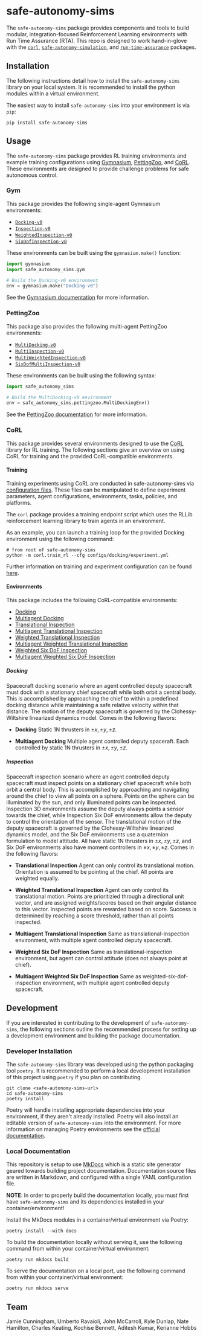 # safe-autonomy-sims

The `safe-autonomy-sims` package provides components and tools to build modular, integration-focused Reinforcement Learning environments with Run Time Assurance (RTA). This repo is designed to work hand-in-glove with the [`corl`](https://github.com/act3-ace/CoRL), [`safe-autonomy-simulation`](https://github.com/act3-ace/safe-autonomy-simulation), and [`run-time-assurance`](https://github.com/act3-ace/run-time-assurance) packages.

## Installation

The following instructions detail how to install the `safe-autonomy-sims` library on your local system. It is recommended to install the python modules within a virtual environment.

The easiest way to install `safe-autonomy-sims` into your environment is via `pip`:

```shell
pip install safe-autonomy-sims
```

## Usage

The `safe-autonomy-sims` package provides RL training environments and example training configurations using [Gymnasium](https://gymnasium.farama.org/), [PettingZoo](https://pettingzoo.farama.org/), and [CoRL](https://github.com/act3-ace/CoRL). These environments are designed to provide challenge problems for safe autonomous control.

### Gym

This package provides the following single-agent Gymnasium environments:

* [`Docking-v0`](safe_autonomy_sims/gym/docking/docking_v0.py)
* [`Inspection-v0`](safe_autonomy_sims/gym/inspection/inspection_v0.py)
* [`WeightedInspection-v0`](safe_autonomy_sims/gym/inspection/weighted_inspection_v0.py)
* [`SixDofInspection-v0`](safe_autonomy_sims/gym/inspection/sixdof_inspection_v0.py)

These environments can be built using the `gymnasium.make()` function:

```python
import gymnasium
import safe_autonomy_sims.gym

# Build the Docking-v0 environment
env = gymnasium.make("Docking-v0")
```

See the [Gymnasium documentation](https://gymnasium.farama.org/) for more information.

### PettingZoo

This package also provides the following multi-agent PettingZoo environments:

* [`MultiDocking-v0`](safe_autonomy_sims/pettingzoo/docking/multidocking_v0.py)
* [`MultiInspection-v0`](safe_autonomy_sims/pettingzoo/inspection/multi_inspection_v0.py)
* [`MultiWeightedInspection-v0`](safe_autonomy_sims/pettingzoo/inspection/weighted_multi_inspection_v0.py)
* [`SixDofMultiInspection-v0`](safe_autonomy_sims/pettingzoo/inspection/sixdof_multi_inspection_v0.py)

These environments can be built using the following syntax:

```python
import safe_autonomy_sims

# Build the MultiDocking-v0 environment
env = safe_autonomy_sims.pettingzoo.MultiDockingEnv()
```

See the [PettingZoo documentation](https://pettingzoo.farama.org/) for more information.

### CoRL

This package provides several environments designed to use the [CoRL](https://github.com/act3-ace/CoRL) library for RL training. The following sections give an overview on using CoRL for training and the provided CoRL-compatible environments.

#### Training

Training experiments using CoRL are conducted in safe-autonomy-sims via [configuration files](configs). These files can be manipulated to define experiment parameters, agent configurations, environments, tasks, policies, and platforms.

The `corl` package provides a training endpoint script which uses the RLLib reinforcement learning library to train agents in an environment.

As an example, you can launch a training loop for the provided Docking  environment using the following command:

```shell
# from root of safe-autonomy-sims
python -m corl.train_rl --cfg configs/docking/experiment.yml
```

Further information on training and experiment configuration can be found [here](docs/configuration.md).

#### Environments

This package includes the following CoRL-compatible environments:

* [Docking](docs/tasks/CWH/docking.md)
* [Multiagent Docking](docs/tasks/CWH/multiagent_docking.md)
* [Translational Inspection](docs/tasks/CWH/translational_inspection.md)
* [Multiagent Translational Inspection](docs/tasks/CWH/multiagent_translational_inspection.md)
* [Weighted Translational Inspection](docs/tasks/CWH/weighted_translational_inspection.md)
* [Multiagent Weighted Translational Inspection](docs/tasks/CWH/multiagent_weighted_translational_inspection.md)
* [Weighted Six DoF Inspection](docs/tasks/CWH/six_dof_inspection.md)
* [Multiagent Weighted Six DoF Inspection](docs/tasks/CWH/multiagent_six_dof_inspection.md)

##### Docking

Spacecraft docking scenario where an agent controlled deputy spacecraft must dock with a stationary chief spacecraft while both orbit a central body. This is accomplished by approaching the chief to within a predefined docking distance while maintaining a safe relative velocity within that distance. The motion of the deputy spacecraft is governed by the Clohessy-Wiltshire linearized dynamics model. Comes in the following flavors:

* **Docking**
Static 1N thrusters in $\pm x, \pm y, \pm z$.

* **Multiagent Docking**
Multiple agent controlled deputy spaceraft. Each controlled by static 1N thrusters in $\pm x, \pm y, \pm z$.

##### Inspection

Spacecraft inspection scenario where an agent controlled deputy spacecraft must inspect points on a stationary chief spacecraft while both orbit a central body. This is accomplished by approaching and navigating around the chief to view all points on a sphere. Points on the sphere can be illuminated by the sun, and only illuminated points can be inspected. Inspection 3D environments assume the deputy always points a sensor towards the chief, while Inspection Six DoF environments allow the deputy to control the orientation of the sensor. The translational motion of the deputy spacecraft is governed by the Clohessy-Wiltshire linearized dynamics model, and the Six DoF environments use a quaternion formulation to model attitude. All have static 1N thrusters in $\pm x, \pm y, \pm z$, and Six DoF environments also have moment controllers in $\pm x, \pm y, \pm z$. Comes in the following flavors:

* **Translational Inspection**
Agent can only control its translational motion. Orientation is assumed to be pointing at the chief. All points are weighted equally.

* **Weighted Translational Inspection**
Agent can only control its translational motion. Points are prioritizied through a directional unit vector, and are assigned weights/scores based on their angular distance to this vector. Inspected points are rewarded based on score. Success is determined by reaching a score threshold, rather than all points inspected.

* **Multiagent Translational Inspection**
Same as translational-inspection environment, with multiple agent controlled deputy spacecraft.

* **Weighted Six DoF Inspection**
Same as translational-inspection environment, but agent can control attitude (does not always point at chief).

* **Multiagent Weighted Six DoF Inspection**
Same as weighted-six-dof-inspection environment, with multiple agent controlled deputy spacecraft.

## Development

If you are interested in contributing to the development of `safe-autonomy-sims`, the following sections outline the recommended process for setting up a development environment and building the package documentation.

### Developer Installation

The `safe-autonomy-sims` library was developed using the python packaging tool `poetry`. It is recommended to perform a local development installation of this project using `poetry` if you plan on contributing.

```shell
git clone <safe-autonomy-sims-url>
cd safe-autonomy-sims
poetry install
```

Poetry will handle installing appropriate dependencies into your environment, if they aren't already installed.  Poetry will also install an editable version of `safe-autonomy-sims` into the environment. For more information on managing Poetry environments see the [official documentation](https://python-poetry.org/docs/managing-environments/).

### Local Documentation

This repository is setup to use [MkDocs](https://www.mkdocs.org/) which is a static site generator geared towards building project documentation. Documentation source files are written in Markdown, and configured with a single YAML configuration file.

**NOTE**: In order to properly build the documentation locally, you must first have `safe-autonomy-sims` and its dependencies installed in your container/environment!

Install the MkDocs modules in a container/virtual environment via Poetry:

```shell
poetry install --with docs
```

To build the documentation locally without serving it, use the following command from within your container/virtual environment:

```shell
poetry run mkdocs build
```

To serve the documentation on a local port, use the following command from within your container/virtual environment:

```shell
poetry run mkdocs serve 
```

## Team

Jamie Cunningham,
Umberto Ravaioli,
John McCarroll,
Kyle Dunlap,
Nate Hamilton,
Charles Keating,
Kochise Bennett,
Aditesh Kumar,
Kerianne Hobbs
